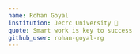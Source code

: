 ```yaml
---
name: Rohan Goyal
institution: Jecrc University 🚩 
quote: Smart work is key to success 
github_user: rohan-goyal-rg
---
```

